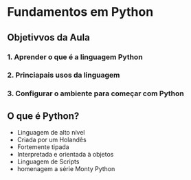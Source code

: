 # Fundamentos em Python

## Objetivvos da Aula

### 1. Aprender o que é a linguagem Python

### 2. Princiapais usos da linguagem

### 3. Configurar o ambiente para começar com Python

## O que é Python?

* Linguagem  de alto nível
* Criada por um Holandês
* Fortemente tipada
* Interpretada e orientada à objetos
* Linguagem de Scripts
* homenagem a série Monty Python
